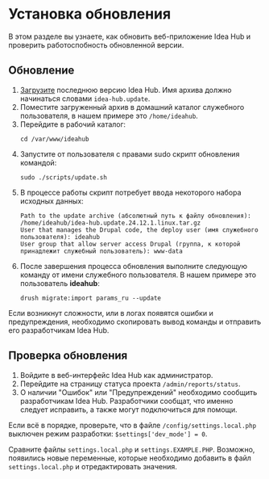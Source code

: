 # Установка обновления

В этом разделе вы узнаете, как обновить веб-приложение Idea Hub и проверить работоспобность обновленной версии. 

## Обновление

1. [Загрузите](https://disk.primo-rpa.ru/index.php/s/t9BHBjR6PP06Yax?path=%2FRelease%2FIdeaHub ) последнюю версию Idea Hub. Имя архива должно начинаться словами `idea-hub.update`.
1. Поместите загруженный архив в домашний каталог служебного пользователя, в нашем примере это `/home/ideahub`.
1. Перейдите в рабочий каталог:
   ```
   cd /var/www/ideahub
   ```
1. Запустите от пользователя с правами sudo скрипт обновления командой:
   ```
   sudo ./scripts/update.sh
   ```
1. В процессе работы скрипт потребует ввода некоторого набора исходных данных:
   ```
   Path to the update archive (абсолютный путь к файлу обновления): /home/ideahub/idea-hub.update.24.12.1.linux.tar.gz
   User that manages the Drupal code, the deploy user (имя служебного пользователя): ideahub
   User group that allow server access Drupal (группа, к которой принадлежит служебный пользователь): www-data
   ```
1. После завершения процесса обновления выполните следующую команду от имени служебного пользователя. В нашем примере это пользователь **ideahub**:
   ```
   drush migrate:import params_ru --update
   ```
Если возникнут сложности, или в логах появятся ошибки и предупреждения, необходимо скопировать вывод команды и отправить его разработчикам Idea Hub.

## Проверка обновления

1. Войдите в веб-интерфейс Idea Hub как администратор.
1. Перейдите на страницу статуса проекта `/admin/reports/status`.
1. О наличии "Ошибок" или "Предупреждений" необходимо сообщить разработчикам Idea Hub. Разработчики сообщат, что именно следует исправить, а также могут подключиться для помощи.

Если всё в порядке, проверьте, что в файле `/config/settings.local.php` выключен режим разработки: `$settings['dev_mode'] = 0`.

Сравните файлы `settings.local.php` и `settings.EXAMPLE.PHP`. Возможно, появились новые переменные, которые необходимо добавить в файл `settings.local.php` и отредактировать значения.
